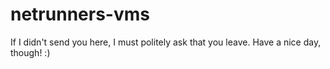 # netrunners-vms
If I didn't send you here, I must politely ask that you leave.  Have a nice day, though!  :)
